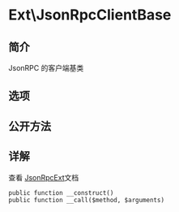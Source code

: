 # Ext\JsonRpcClientBase

## 简介
JsonRPC 的客户端基类
## 选项

## 公开方法


## 详解
查看 [JsonRpcExt](Ext-JsonRpcExt.md)文档

    public function __construct()
    public function __call($method, $arguments)